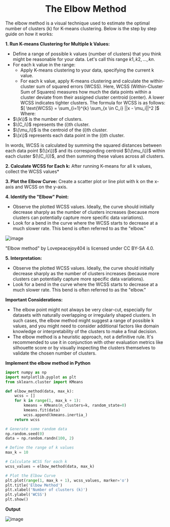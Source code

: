 <h1 align="center">The Elbow Method</h1>

The elbow method is a visual technique used to estimate the optimal number of clusters (k) for K-means clustering. Below is the step by step guide on  how it works:

**1. Run K-means Clustering for Multiple k Values:**
- Define a range of possible k values (number of clusters) that you think might be reasonable for your data. Let's call this range ${k1, k2, ..., kn}$.
- For each k value in the range:
  - Apply K-means clustering to your data, specifying the current k value.
  - For each k value, apply K-means clustering and calculate the within-cluster sum of squared errors (WCSS). Here, WCSS (Within-Cluster Sum of Squares) measures how much the data points within a cluster deviate from their assigned cluster centroid (center). A lower WCSS indicates tighter clusters.
The formula for WCSS is as follows:
\$[
\text{WCSS} = \sum_{i=1}^{k} \sum_{x \in C_i} ||x - \mu_i||^2
\]$
Where:
- $\(k\)$ is the number of clusters.
- $\(C_i\)$ represents the \(i\)th cluster.
- $\(\mu_i\)$ is the centroid of the \(i\)th cluster.
- $\(x\)$ represents each data point in the \(i\)th cluster.

In words, WCSS is calculated by summing the squared distances between each data point $(\(x\))$ and its corresponding centroid $(\(\mu_i\))$ within each cluster $(\(C_i\))$, and then summing these values across all clusters. 
  
**2. Calculate WCSS for Each k:**
After running K-means for all k values, collect the WCSS values*

**3. Plot the Elbow Curve:**
Create a scatter plot or line plot with k on the x-axis and WCSS on the y-axis.

**4. Identify the "Elbow" Point:**
- Observe the plotted WCSS values. Ideally, the curve should initially decrease sharply as the number of clusters increases (because more clusters can potentially capture more specific data variations).
- Look for a bend in the curve where the WCSS starts to decrease at a much slower rate. This bend is often referred to as the "elbow."

![image](https://github.com/nehakardam/ml-datascience-coding-/assets/70997776/12869265-bed4-4f9a-af71-2c951821a00f)

"Elbow method" by Lovepeacejoy404 is licensed under CC BY-SA 4.0.

**5. Interpretation:**
- Observe the plotted WCSS values. Ideally, the curve should initially decrease sharply as the number of clusters increases (because more clusters can potentially capture more specific data variations).
- Look for a bend in the curve where the WCSS starts to decrease at a much slower rate. This bend is often referred to as the "elbow."

**Important Considerations:**
- The elbow point might not always be very clear-cut, especially for datasets with naturally overlapping or irregularly shaped clusters. In such cases, the elbow method might suggest a range of possible k values, and you might need to consider additional factors like domain knowledge or interpretability of the clusters to make a final decision.
- The elbow method is a heuristic approach, not a definitive rule. It's recommended to use it in conjunction with other evaluation metrics like silhouette score or by visually inspecting the clusters themselves to validate the chosen number of clusters.


**Implement the elbow method in Python**
```python
import numpy as np
import matplotlib.pyplot as plt
from sklearn.cluster import KMeans

def elbow_method(data, max_k):
    wcss = []
    for k in range(1, max_k + 1):
        kmeans = KMeans(n_clusters=k, random_state=0)
        kmeans.fit(data)
        wcss.append(kmeans.inertia_)
    return wcss

# Generate some random data
np.random.seed(0)
data = np.random.randn(100, 2)

# Define the range of k values
max_k = 10

# Calculate WCSS for each k
wcss_values = elbow_method(data, max_k)

# Plot the Elbow Curve
plt.plot(range(1, max_k + 1), wcss_values, marker='o')
plt.title('Elbow Method')
plt.xlabel('Number of clusters (k)')
plt.ylabel('WCSS')
plt.show()
```
**Output**

![image](https://github.com/nehakardam/ml-datascience-coding-/assets/70997776/fbc483ce-9e58-41d3-9c49-15ad00aae61d)

